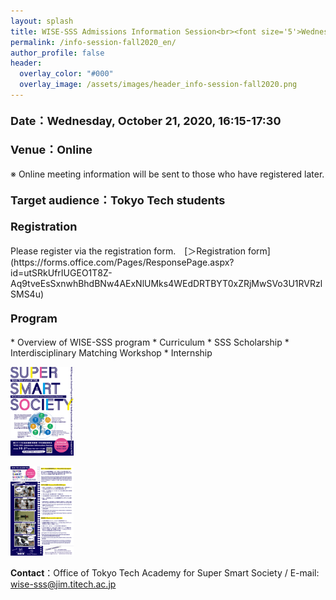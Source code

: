 ```yaml
---
layout: splash
title: WISE-SSS Admissions Information Session<br><font size='5'>Wednesday, October, 16:15-17:30</font>
permalink: /info-session-fall2020_en/
author_profile: false
header:
  overlay_color: "#000"
  overlay_image: /assets/images/header_info-session-fall2020.png
---
```


<h4><font size="4">Date：Wednesday, October 21, 2020, 16:15-17:30</font></h4>

<h4><font size="4">Venue：Online </font></h4>
※ Online meeting information will be sent to those who have registered later.

<h4><font size="4">Target audience：Tokyo Tech students</font></h4>

<h4><font size="4">Registration</font></h4>
Please register via the registration form.　[＞Registration form](https://forms.office.com/Pages/ResponsePage.aspx?id=utSRkUfrIUGEO1T8Z-Aq9tveEsSxnwhBhdBNw4AExNlUMks4WEdDRTBYT0xZRjMwSVo3U1RVRzlSMS4u)<br>

<h4><font size="4">Program</font></h4>
* Overview of WISE-SSS program
* Curriculum
* SSS Scholarship
* Interdisciplinary Matching Workshop
* Internship

<br>

<a href="/assets/images/ais_fall2020_01.png"><img src="/assets/images/ais_fall2020_01.png" width="20%" height="20%"/>
</a>

<a href="/assets/images/ais_fall2020_02.png"><img src="/assets/images/ais_fall2020_02.png" width="20%" height="20%"/>
</a>

**Contact**：Office of Tokyo Tech Academy for Super Smart Society / E-mail: wise-sss@jim.titech.ac.jp<br>
